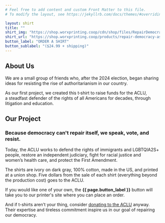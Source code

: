 ```yaml
---
# Feel free to add content and custom Front Matter to this file.
# To modify the layout, see https://jekyllrb.com/docs/themes/#overriding-theme-defaults

layout: shirt
title: ""
shirt_img: "https://shop.worxprinting.coop/cdn/shop/files/RepairDemocracymockup.png"
shirt_url: "https://shop.worxprinting.coop/products/repair-democracy-asphalt-t-shirt"
button_label: "ORDER A SHIRT"
button_sublabel: "($24.99 + shipping)"
---
```


## About Us
We are a small group of friends who, after the 2024 election, began sharing ideas for resisting the rise of authoritarianism in our country. 

<span id="first-project">
As our first project, we created this t&#8209;shirt to raise funds for the ACLU,
</span>
a&nbsp;steadfast defender of the rights of all Americans for decades, through litigation and education.

## Our Project
### Because democracy can't repair itself, we speak, vote, and resist.

Today, the ACLU works to defend the rights of immigrants and LGBTQIA2S+ people, restore an independent judiciary, fight for racial justice and women’s health care, and protect the First Amendment.

The shirts are ivory on dark gray, 100% cotton, made in the US, and printed at a union shop. Five dollars from the sale of each shirt (everything beyond the production cost) goes to the ACLU.

If you would like one of your own, the **{{ page.button_label }}** button will take you to our printer's site where you can place an order.

And if t-shirts aren’t your thing, consider [donating to the ACLU][aclu-donate] anyway. Their expertise and tireless commitment inspire us in our goal of repairing our democracy.

[aclu]: <https://aclu.org>
[aclu-donate]: <https://aclu.org/give/now>
